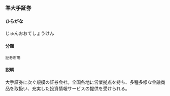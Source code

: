 <div style="display:none;">

## [あ行](securities-terms?id=あ行)
## [か行](securities-terms?id=か行)
## [さ行](securities-terms?id=さ行)

</div>

### 準大手証券

#### ひらがな

じゅんおおてしょうけん

#### 分類

`証券市場`

#### 説明

大手証券に次ぐ規模の証券会社。全国各地に営業拠点を持ち、多種多様な金融商品を取扱い、充実した投資情報サービスの提供を受けられる。

<div style="display:none;">

## [た行](securities-terms?id=た行)
## [な行](securities-terms?id=な行)
## [は行](securities-terms?id=は行)
## [ま行](securities-terms?id=ま行)
## [や行](securities-terms?id=や行)
## [ら行](securities-terms?id=ら行)
## [わ行](securities-terms?id=わ行)
## [英数字・記号](securities-terms?id=英数字・記号)

</div>

